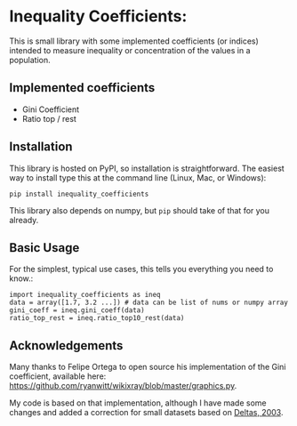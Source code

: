 Inequality Coefficients:
========================

This is small library with some implemented coefficients (or indices)
intended to measure inequality or concentration of the values in a
population.

Implemented coefficients
-------------
* Gini Coefficient
* Ratio top / rest

Installation
------------

This library is hosted on PyPI, so installation is straightforward. The
easiest way to install type this at the command line (Linux, Mac, or
Windows):

    pip install inequality_coefficients

This library also depends on numpy, but `pip` should take of that for
you already.

Basic Usage
-----------

For the simplest, typical use cases, this tells you everything you need
to know.:

    import inequality_coefficients as ineq
    data = array([1.7, 3.2 ...]) # data can be list of nums or numpy array
    gini_coeff = ineq.gini_coeff(data)
    ratio_top_rest = ineq.ratio_top10_rest(data)

Acknowledgements
----------------

Many thanks to Felipe Ortega to open source his implementation of the
Gini coefficient, available here:
https://github.com/ryanwitt/wikixray/blob/master/graphics.py.

My code is based on that implementation, although I have made some
changes and added a correction for small datasets based on [Deltas,
2003](https://doi.org/10.1162/rest.2003.85.1.226).
